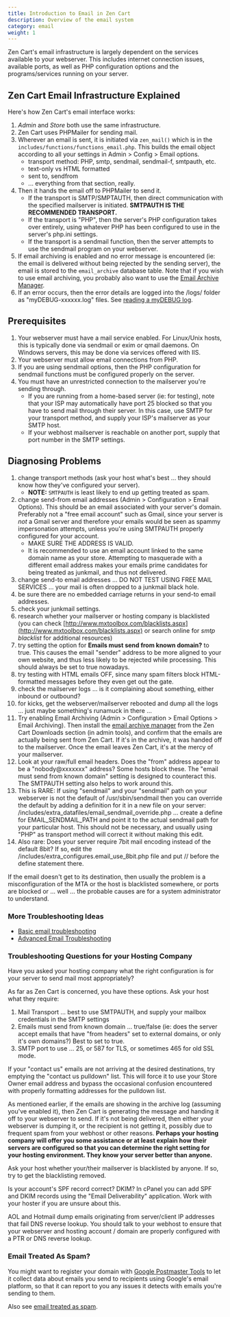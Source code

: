 ```yaml
---
title: Introduction to Email in Zen Cart 
description: Overview of the email system 
category: email
weight: 1
---
```


Zen Cart's email infrastructure is largely dependent on the services available to your webserver. This includes internet connection issues, available ports, as well as PHP configuration options and the programs/services running on your server.

## Zen Cart Email Infrastructure Explained

Here's how Zen Cart's email interface works:

1.  _Admin_ and _Store_ both use the same infrastructure.
2.  Zen Cart uses PHPMailer for sending mail.
3.  Wherever an email is sent, it is initiated via `zen_mail()` which is in the `includes/functions/functions_email.php`. This builds the email object according to all your settings in Admin > Config > Email options.
    *   transport method: PHP, smtp, sendmail, sendmail-f, smtpauth, etc.
    *   text-only vs HTML formatted
    *   sent to, sendfrom
    *   ... everything from that section, really.
4.  Then it hands the email off to PHPMailer to send it.
    *   If the transport is SMTP/SMPTAUTH, then direct communication with the specified mailserver is initiated. **SMTPAUTH IS THE RECOMMENDED TRANSPORT.**
    *   If the transport is "PHP", then the server's PHP configuration takes over entirely, using whatever PHP has been configured to use in the server's php.ini settings.
    *   If the transport is a sendmail function, then the server attempts to use the sendmail program on your webserver.
5.  If email archiving is enabled and no error message is encountered (ie: the email is delivered without being rejected by the sending server), the email is stored to the `email_archive` database table. Note that if you wish to use email archiving, you probably also want to use the [Email Archive Manager](/user/email/email_archive_manager/). 
6.  If an error occurs, then the error details are logged into the /logs/ folder as "myDEBUG-xxxxxx.log" files.  See [reading a myDEBUG log](/user/troubleshooting/debug_logs/). 

## Prerequisites

1.  Your webserver must have a mail service enabled. For Linux/Unix hosts, this is typically done via sendmail or exim or qmail daemons. On Windows servers, this may be done via services offered with IIS.
2.  Your webserver must allow email connections from PHP.
3.  If you are using sendmail options, then the PHP configuration for sendmail functions must be configured properly on the server.
4.  You must have an unrestricted connection to the mailserver you're sending through.
    *   If you are running from a home-based server (ie: for testing), note that your ISP may automatically have port 25 blocked so that you have to send mail through their server. In this case, use SMTP for your transport method, and supply your ISP's mailserver as your SMTP host.
    *   If your webhost mailserver is reachable on another port, supply that port number in the SMTP settings.

## Diagnosing Problems

1.  change transport methods (ask your host what's best ... they should know how they've configured your server).
    *   **NOTE:** `SMTPAUTH` is least likely to end up getting treated as spam.
2.  change send-from email addresses (Admin > Configuration > Email Options). This should be an email associated with your server's domain. Preferably not a "free email account" such as Gmail, since your server is *not* a Gmail server and therefore your emails would be seen as spammy impersonation attempts, unless you're using SMTPAUTH properly configured for your account.
    *   MAKE SURE THE ADDRESS IS VALID.
    *   It is recommended to use an email account linked to the same domain name as your store. Attempting to masquerade with a different email address makes your emails prime candidates for being treated as junkmail, and thus not delivered.
3.  change send-to email addresses ... DO NOT TEST USING FREE MAIL SERVICES ... your mail is often dropped to a junkmail black hole.
4.  be sure there are no embedded carriage returns in your send-to email addresses.
5.  check your junkmail settings.
6.  research whether your mailserver or hosting company is blacklisted (you can check [http://www.mxtoolbox.com/blacklists.aspx](http://www.mxtoolbox.com/blacklists.aspx) or search online for _smtp blacklist_ for additional resources)
7.  try setting the option for **Emails must send from known domain?** to true. This causes the email "sender" address to be more aligned to your own website, and thus less likely to be rejected while processing. This should always be set to true nowadays.
8.  try testing with HTML emails OFF, since many spam filters block HTML-formatted messages before they even get out the gate.
9.  check the mailserver logs ... is it complaining about something, either inbound or outbound?
10.  for kicks, get the webserver/mailserver rebooted and dump all the logs ... just maybe something's runamuck in there ...
11.  Try enabling Email Archiving (Admin > Configuration > Email Options > Email Archiving). Then install the [email archive manager](https://www.zen-cart.com/downloads.php?do=file&id=101) from the Zen Cart Downloads section (in admin tools), and confirm that the emails are actually being sent from Zen Cart. If it's in the archive, it was handed off to the mailserver. Once the email leaves Zen Cart, it's at the mercy of your mailserver.
12.  Look at your raw/full email headers. Does the "from" address appear to be a "nobody@xxxxxxx" address? Some hosts block these. The "email must send from known domain" setting is designed to counteract this. The SMTPAUTH setting also helps to work around this.
13.  This is RARE: If using "sendmail" and your "sendmail" path on your webserver is not the default of /usr/sbin/sendmail then you can override the default by adding a definition for it in a new file on your server: /includes/extra_datafiles/email_sendmail_override.php ... create a define for EMAIL_SENDMAIL_PATH and point it to the actual sendmail path for your particular host. This should not be necessary, and usually using "PHP" as transport method will correct it without making this edit.
14.  Also rare: Does your server require 7bit mail encoding instead of the default 8bit? If so, edit the /includes/extra_configures.email_use_8bit.php file and put // before the define statement there.

If the email doesn't get to its destination, then usually the problem is a misconfiguration of the MTA or the host is blacklisted somewhere, or ports are blocked or ... well ... the probable causes are for a system administrator to understand.

### More Troubleshooting Ideas 

- [Basic email troubleshooting](/user/email/emails_not_received/)
- [Advanced Email Troubleshooting](/user/email/advanced_email_troubleshooting/)  

### Troubleshooting Questions for your Hosting Company

Have you asked your hosting company what the right configuration is for your server to send mail most appropriately?

As far as Zen Cart is concerned, you have these options. Ask your host what they require:

1.  Mail Transport ... best to use SMTPAUTH, and supply your mailbox credentials in the SMTP settings
2.  Emails must send from known domain ... true/false (ie: does the server accept emails that have "from headers" set to external domains, or only it's own domains?) Best to set to true.
3.  SMTP port to use ... 25, or 587 for TLS, or sometimes 465 for old SSL mode.

If your "contact us" emails are not arriving at the desired destinations, try emptying the "contact us pulldown" list. This will force it to use your Store Owner email address and bypass the occasional confusion encountered with properly formatting addresses for the pulldown list.

As mentioned earlier, if the emails are showing in the archive log (assuming you've enabled it), then Zen Cart is generating the message and handing it off to your webserver to send. If it's not being delivered, then either your webserver is dumping it, or the recipient is not getting it, possibly due to frequent spam from your webhost or other reasons. **Perhaps your hosting company will offer you some assistance or at least explain how their servers are configured so that you can determine the right setting for your hosting environment. They know your server better than anyone.**

Ask your host whether your/their mailserver is blacklisted by anyone. If so, try to get the blacklisting removed.

Is your account's SPF record correct? DKIM?  In cPanel you can add SPF and DKIM records using the "Email Deliverability" application.   Work with your hoster if you are unsure about this.

AOL and Hotmail dump emails originating from server/client IP addresses that fail DNS reverse lookup. You should talk to your webhost to ensure that your webserver and hosting account / domain are properly configured with a PTR or DNS reverse lookup.

### Email Treated As Spam?

You might want to register your domain with [Google Postmaster Tools](https://postmaster.google.com/) to let it collect data about emails you send to recipients using Google's email platform, so that it can report to you any issues it detects with emails you're sending to them.

Also see [email treated as spam](/user/email/spam/).


